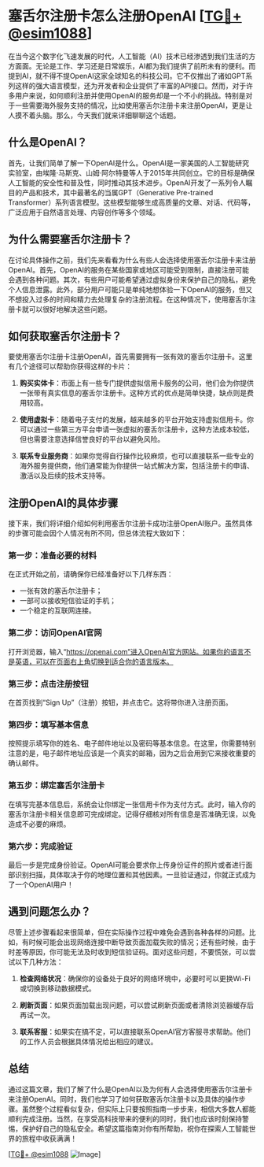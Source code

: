 # 塞舌尔注册卡怎么注册OpenAI [[TG💪+ @esim1088](https://t.me/s/esim1088)]

在当今这个数字化飞速发展的时代，人工智能（AI）技术已经渗透到我们生活的方方面面。无论是工作、学习还是日常娱乐，AI都为我们提供了前所未有的便利。而提到AI，就不得不提OpenAI这家全球知名的科技公司。它不仅推出了诸如GPT系列这样的强大语言模型，还为开发者和企业提供了丰富的API接口。然而，对于许多用户来说，如何顺利注册并使用OpenAI的服务却是一个不小的挑战。特别是对于一些需要海外服务支持的情况，比如使用塞舌尔注册卡来注册OpenAI，更是让人摸不着头脑。那么，今天我们就来详细聊聊这个话题。

## 什么是OpenAI？

首先，让我们简单了解一下OpenAI是什么。OpenAI是一家美国的人工智能研究实验室，由埃隆·马斯克、山姆·阿尔特曼等人于2015年共同创立。它的目标是确保人工智能的安全性和普及性，同时推动其技术进步。OpenAI开发了一系列令人瞩目的产品和技术，其中最著名的当属GPT（Generative Pre-trained Transformer）系列语言模型。这些模型能够生成高质量的文章、对话、代码等，广泛应用于自然语言处理、内容创作等多个领域。

## 为什么需要塞舌尔注册卡？

在讨论具体操作之前，我们先来看看为什么有些人会选择使用塞舌尔注册卡来注册OpenAI。首先，OpenAI的服务在某些国家或地区可能受到限制，直接注册可能会遇到各种问题。其次，有些用户可能希望通过虚拟身份来保护自己的隐私，避免个人信息泄露。此外，部分用户可能只是单纯地想体验一下OpenAI的服务，但又不想投入过多的时间和精力去处理复杂的注册流程。在这种情况下，使用塞舌尔注册卡就可以很好地解决这些问题。

## 如何获取塞舌尔注册卡？

要使用塞舌尔注册卡注册OpenAI，首先需要拥有一张有效的塞舌尔注册卡。这里有几个途径可以帮助你获得这样的卡片：

1. **购买实体卡**：市面上有一些专门提供虚拟信用卡服务的公司，他们会为你提供一张带有真实信息的塞舌尔注册卡。这种方式的优点是简单快捷，缺点则是费用较高。
   
2. **使用虚拟卡**：随着电子支付的发展，越来越多的平台开始支持虚拟信用卡。你可以通过一些第三方平台申请一张虚拟的塞舌尔注册卡，这种方法成本较低，但也需要注意选择信誉良好的平台以避免风险。

3. **联系专业服务商**：如果你觉得自行操作比较麻烦，也可以直接联系一些专业的海外服务提供商，他们通常能为你提供一站式解决方案，包括注册卡的申请、激活以及后续的技术支持等。

## 注册OpenAI的具体步骤

接下来，我们将详细介绍如何利用塞舌尔注册卡成功注册OpenAI账户。虽然具体的步骤可能会因个人情况有所不同，但总体流程大致如下：

### 第一步：准备必要的材料

在正式开始之前，请确保你已经准备好以下几样东西：
- 一张有效的塞舌尔注册卡；
- 一部可以接收短信验证的手机；
- 一个稳定的互联网连接。

### 第二步：访问OpenAI官网

打开浏览器，输入“https://openai.com”进入OpenAI官方网站。如果你的语言不是英语，可以在页面右上角切换到适合你的语言版本。

### 第三步：点击注册按钮

在首页找到“Sign Up”（注册）按钮，并点击它。这将带你进入注册页面。

### 第四步：填写基本信息

按照提示填写你的姓名、电子邮件地址以及密码等基本信息。在这里，你需要特别注意的是，电子邮件地址应该是一个真实的邮箱，因为之后会用到它来接收重要的确认邮件。

### 第五步：绑定塞舌尔注册卡

在填写完基本信息后，系统会让你绑定一张信用卡作为支付方式。此时，输入你的塞舌尔注册卡相关信息即可完成绑定。记得仔细核对所有信息是否准确无误，以免造成不必要的麻烦。

### 第六步：完成验证

最后一步是完成身份验证。OpenAI可能会要求你上传身份证件的照片或者进行面部识别扫描，具体取决于你的地理位置和其他因素。一旦验证通过，你就正式成为了一个OpenAI用户！

## 遇到问题怎么办？

尽管上述步骤看起来很简单，但在实际操作过程中难免会遇到各种各样的问题。比如，有时候可能会出现网络连接中断导致页面加载失败的情况；还有些时候，由于时差等原因，你可能无法及时收到短信验证码。面对这些问题，不要慌张，可以尝试以下几种方法：

1. **检查网络状况**：确保你的设备处于良好的网络环境中，必要时可以更换Wi-Fi或切换到移动数据模式。
   
2. **刷新页面**：如果页面加载出现问题，可以尝试刷新页面或者清除浏览器缓存后再试一次。
   
3. **联系客服**：如果实在搞不定，可以直接联系OpenAI官方客服寻求帮助。他们的工作人员会根据具体情况给出相应的建议。

## 总结

通过这篇文章，我们了解了什么是OpenAI以及为何有人会选择使用塞舌尔注册卡来注册OpenAI。同时，我们也学习了如何获取塞舌尔注册卡以及具体的操作步骤。虽然整个过程看似复杂，但实际上只要按照指南一步步来，相信大多数人都能顺利完成注册。当然，在享受高科技带来的便利的同时，我们也应该时刻保持警惕，保护好自己的隐私安全。希望这篇指南对你有所帮助，祝你在探索人工智能世界的旅程中收获满满！

[[TG💪+ @esim1088](https://t.me/s/esim1088) ![Image](https://i.postimg.cc/4NQfJmqS/Snipaste-2025-05-13-00-14-12.png)]